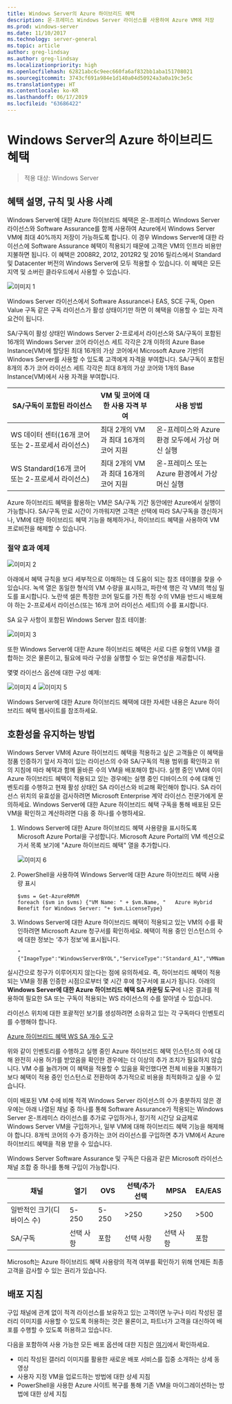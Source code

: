 ```yaml
---
title: Windows Server의 Azure 하이브리드 혜택
description: 온-프레미스 Windows Server 라이선스를 사용하여 Azure VM에 저장
ms.prod: windows-server
ms.date: 11/10/2017
ms.technology: server-general
ms.topic: article
author: greg-lindsay
ms.author: greg-lindsay
ms.localizationpriority: high
ms.openlocfilehash: 62821abc6c9eec660fa6af832bb1aba151708021
ms.sourcegitcommit: 3743cf691a984e1d140a04d50924a3a0a19c3e5c
ms.translationtype: HT
ms.contentlocale: ko-KR
ms.lasthandoff: 06/17/2019
ms.locfileid: "63686422"
---
```

# <a name="azure-hybrid-benefit-for-windows-server"></a>Windows Server의 Azure 하이브리드 혜택

>적용 대상: Windows Server

## <a name="benefit-description-rules-and-use-cases"></a>혜택 설명, 규칙 및 사용 사례

Windows Server에 대한 Azure 하이브리드 혜택은 온-프레미스 Windows Server 라이선스와 Software Assurance를 함께 사용하여 Azure에서 Windows Server VM에 최대 40%까지 저장이 가능하도록 합니다.  이 경우 Windows Server에 대한 라이선스에 Software Assurance 혜택이 적용되기 때문에 고객은 VM의 인프라 비용만 지불하면 됩니다.  이 혜택은 2008R2, 2012, 2012R2 및 2016 릴리스에서 Standard 및 Datacenter 버전의 Windows Server에 모두 적용할 수 있습니다.  이 혜택은 모든 지역 및 소버린 클라우드에서 사용할 수 있습니다.


![이미지 1](media/ahb01.png)

Windows Server 라이선스에서 Software Assurance나 EAS, SCE 구독, Open Value 구독 같은 구독 라이선스가 활성 상태이기만 하면 이 혜택을 이용할 수 있는 자격 요건이 됩니다.  

SA/구독이 활성 상태인 Windows Server 2-프로세서 라이선스와 SA/구독이 포함된 16개의 Windows Server 코어 라이선스 세트 각각은 2개 이하의 Azure Base Instance(VM)에 할당된 최대 16개의 가상 코어에서 Microsoft Azure 기반의 Windows Server를 사용할 수 있도록 고객에게 자격을 부여합니다. SA/구독이 포함된 8개의 추가 코어 라이선스 세트 각각은 최대 8개의 가상 코어와 1개의 Base Instance(VM)에서 사용 자격을 부여합니다.

| SA/구독이 포함된 라이선스            | VM 및 코어에 대한 사용 자격 부여            | 사용 방법                                |
|-----------------------------------------|----------------------------------|-----------------------------------------------------|
| WS 데이터 센터(16개 코어 또는 2-프로세서 라이선스)  | 최대 2개의 VM과 최대 16개의 코어 지원 | 온-프레미스와 Azure 환경 모두에서 가상 머신 실행  |
| WS Standard(16개 코어 또는 2-프로세서 라이선스)    | 최대 2개의 VM과 최대 16개의 코어 지원 | 온-프레미스 또는 Azure 환경에서 가상 머신 실행 |

Azure 하이브리드 혜택을 활용하는 VM은 SA/구독 기간 동안에만 Azure에서 실행이 가능합니다. SA/구독 만료 시간이 가까워지면 고객은 선택에 따라 SA/구독을 갱신하거나, VM에 대한 하이브리드 혜택 기능을 해제하거나, 하이브리드 혜택을 사용하여 VM 프로비전을 해제할 수 있습니다. 

### <a name="savings-examples"></a>절약 효과 예제 

![이미지 2](media/ahb02.png)
 
아래에서 혜택 규칙을 보다 세부적으로 이해하는 데 도움이 되는 참조 테이블을 찾을 수 있습니다. 녹색 열은 동일한 형식의 VM 수량을 표시하고, 파란색 행은 각 VM의 핵심 밀도를 표시합니다. 노란색 셀은 특정한 코어 밀도를 가진 특정 수의 VM을 반드시 배포해야 하는 2-프로세서 라이선스(또는 16개 코어 라이선스 세트)의 수를 표시합니다. 

SA 요구 사항이 포함된 Windows Server 참조 테이블:

![이미지 3](media/ahb03.png)
 
또한 Windows Server에 대한 Azure 하이브리드 혜택은 서로 다른 유형의 VM을 결합하는 것은 물론이고, 필요에 따라 구성을 실행할 수 있는 유연성을 제공합니다.

몇몇 라이선스 옵션에 대한 구성 예제:

![이미지 4](media/ahb04.png)
![이미지 5](media/ahb05.png)

 
Windows Server에 대한 Azure 하이브리드 혜택에 대한 자세한 내용은 Azure 하이브리드 혜택 웹사이트를 참조하세요.

## <a name="how-to-maintain-compliance"></a>호환성을 유지하는 방법

Windows Server VM에 Azure 하이브리드 혜택을 적용하고 싶은 고객들은 이 혜택을 정품 인증하기 앞서 자격이 있는 라이선스의 수와 SA/구독의 적용 범위를 확인하고 위의 지침에 따라 혜택과 함께 올바른 수의 VM을 배포해야 합니다. 실행 중인 VM에 이미 Azure 하이브리드 혜택이 적용되고 있는 경우에는 실행 중인 디바이스의 수에 대해 인벤토리를 수행하고 현재 활성 상태인 SA 라이선스와 비교해 확인해야 합니다.  SA 라이선스 위치의 유효성을 검사하려면 Microsoft Enterprise 계약 라이선스 전문가에게 문의하세요.
Windows Server에 대한 Azure 하이브리드 혜택 구독을 통해 배포된 모든 VM을 확인하고 계산하려면 다음 중 하나를 수행하세요.

1. Windows Server에 대한 Azure 하이브리드 혜택 사용량을 표시하도록 Microsoft Azure Portal을 구성합니다. Microsoft Azure Portal의 VM 섹션으로 가서 목록 보기에 "Azure 하이브리드 혜택" 열을 추가합니다. 

    ![이미지 6](media/ahb06.png)

2.  PowerShell을 사용하여 Windows Server에 대한 Azure 하이브리드 혜택 사용량 표시

    ```
    $vms = Get-AzureRMVM 
    foreach ($vm in $vms) {"VM Name: " + $vm.Name, "   Azure Hybrid Benefit for Windows Server: "+ $vm.LicenseType}
    ```

3.  Windows Server에 대한 Azure 하이브리드 혜택이 적용되고 있는 VM의 수를 확인하려면 Microsoft Azure 청구서를 확인하세요. 혜택이 적용 중인 인스턴스의 수에 대한 정보는 ‘추가 정보’에 표시됩니다.

    ```
    "{"ImageType":"WindowsServerBYOL","ServiceType":"Standard_A1","VMName":"","UsageType":"ComputeHR"}" 
    ```

실시간으로 청구가 이루어지지 않는다는 점에 유의하세요. 즉, 하이브리드 혜택이 적용되는 VM을 정품 인증한 시점으로부터 몇 시간 후에 청구서에 표시가 됩니다.
아래의 **Windows Server에 대한 Azure 하이브리드 혜택 SA 카운팅 도구**에 나온 결과를 적용하여 필요한 SA 또는 구독이 적용되는 WS 라이선스의 수를 알아낼 수 있습니다.

라이선스 위치에 대한 포괄적인 보기를 생성하려면 소유하고 있는 각 구독마다 인벤토리를 수행해야 합니다.

[Azure 하이브리드 혜택 WS SA 개수 도구](http://download.microsoft.com/download/7/1/2/712FEFF0-155C-4ABF-96C0-CE4EC4DB0516/Azure_Hybrid_Benefit_Windows_Server_SA_Count_Tool.xlsx)

위와 같이 인벤토리를 수행하고 실행 중인 Azure 하이브리드 혜택 인스턴스의 수에 대해 완전히 사용 허가를 받았음을 확인한 경우에는 더 이상의 추가 조치가 필요하지 않습니다. VM 수를 늘려가며 이 혜택을 적용할 수 있음을 확인했다면 전체 비용을 지불하기 보다 혜택이 적용 중인 인스턴스로 전환하여 추가적으로 비용을 최적화하고 싶을 수 있습니다.

이미 배포된 VM 수에 비해 적격 Windows Server 라이선스의 수가 충분하지 않은 경우에는 아래 나열된 채널 중 하나를 통해 Software Assurance가 적용되는 Windows Server 온-프레미스 라이선스를 추가로 구입하거나, 정기적 시간당 요금제로 Windows Server VM을 구입하거나, 일부 VM에 대해 하이브리드 혜택 기능을 해제해야 합니다. 8개씩 코어의 수가 증가하는 코어 라이선스를 구입하면 추가 VM에서 Azure 하이브리드 혜택을 적용 받을 수 있습니다. 

Windows Server Software Assurance 및 구독은 다음과 같은 Microsoft 라이선스 채널 조합 중 하나를 통해 구입이 가능합니다.

| 채널                      | 열기     | OVS      | 선택/추가 선택  | MPSA       | EA/EAS   |
|------------------------------|----------|----------|-----------------------|-----------|----------|
| 일반적인 크기(디바이스 수)  | 5-250    | 5-250    | >250                  | >250      | >500     |
| SA/구독            | 선택 사항 | 포함 | 선택 사항              | 선택 사항  | 포함 |

Microsoft는 Azure 하이브리드 혜택 사용량의 적격 여부를 확인하기 위해 언제든 최종 고객을 감사할 수 있는 권리가 있습니다. 

## <a name="deployment-guidance"></a>배포 지침 

구입 채널에 관계 없이 적격 라이선스를 보유하고 있는 고객이면 누구나 미리 작성된 갤러리 이미지를 사용할 수 있도록 허용하는 것은 물론이고, 파트너가 고객을 대신하여 배포를 수행할 수 있도록 허용하고 있습니다. 

다음을 포함하여 사용 가능한 모든 배포 옵션에 대한 지침은 [여기](https://azure.microsoft.com/pricing/hybrid-use-benefit/)에서 확인하세요. 
-   미리 작성된 갤러리 이미지를 활용한 새로운 배포 서비스를 집중 소개하는 상세 동영상
-   사용자 지정 VM을 업로드하는 방법에 대한 상세 지침 
-   PowerShell을 사용한 Azure 사이트 복구를 통해 기존 VM을 마이그레이션하는 방법에 대한 상세 지침 
